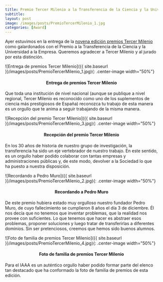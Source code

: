 ```yaml
---
title: Premio Tercer Milenio a la Transferencia de la Ciencia y la Universidad a la Empresa 
subtitle:
layout: post
image: /images/posts/PremioTercerMilenio_1.jpg
categories: [Award]
---
```


Ayer estuvimos en la entrega de la [novena edición premios Tercer Milenio](https://www.heraldo.es/noticias/aragon/2023/11/21/conoce-ganadores-novena-edicion-premios-tercer-milenio-1692513.html) como galardonados con el Premio a la Transferencia de la Ciencia y la Universidad a la Empresa. Queremos agradecer a Tercer Milenio y al jurado por esta distinción.

![Entrega de premios Tercer Milenio]({{ site.baseurl }}/images/posts/PremioTercerMilenio_1.jpg){: .center-image width="50%"}
<h4><center><b>Entrega de premios Tercer Milenio</b></center></h4>

Que toda una institución de nivel nacional (aunque se publique a nivel regional, Tercer Milenio es reconocido como uno de los suplementos de ciencia más prestigiosos de España) reconozca tu trabajo de esta manera es un orgullo que te anima a seguir trabajando de la misma manera.

![Recepción del premio Tercer Milenio]({{ site.baseurl }}/images/posts/PremioTercerMilenio_3.jpg){: .center-image width="50%"}
<h4><center><b>Recepción del premio Tercer Milenio</b></center></h4>

En los 30 años de historia de nuestro grupo de investigación, la transferencia ha sido un eje vertebrador de nuestro trabajo. En este sentido, es un orgullo haber podido colaborar con tantas empresas y administraciones públicas y, de este modo, devolver a la Sociedad lo que ha puesto a nuestra disposición. 

![Recordando a Pedro Muro]({{ site.baseurl }}/images/posts/PremioTercerMilenio_2.jpg){: .center-image width="50%"}
<h4><center><b>Recordando a Pedro Muro</b></center></h4>

De este premio hubiera estado muy orgulloso nuestro fundador Pedro Muro, de cuyo fallecimiento se cumplieron 8 años el día 3 de diciembre. Él nos decía que no tenemos que inventar problemas, que la realidad nos provee con suficientes. Lo que tenemos que hacer es abstraer esos problemas, proponer soluciones y luego tratar de transferirlas a diferentes dominios. Sin ser pretenciosos, creemos que hemos sido buenos alumnos.

![Foto de familia de premios Tercer Milenio]({{ site.baseurl }}/images/posts/PremioTercerMilenio_4.jpg){: .center-image width="50%"}
<h4><center><b>Foto de familia de premios Tercer Milenio</b></center></h4>

Para el IAAA es un auténtico orgullo haber podido formar parte del elenco tan destacado que ha conformado la foto de familia de premios de esta edición.

